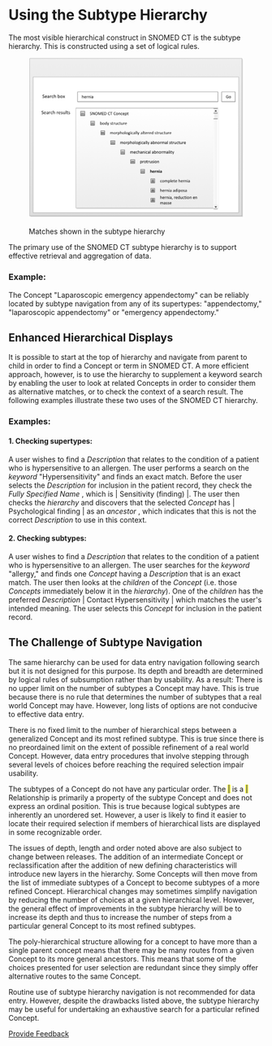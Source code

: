 # Using the Subtype Hierarchy

The most visible hierarchical construct in SNOMED CT is the subtype hierarchy. This is constructed using a set of logical rules.

<figure><img src="../../images/52170524.png" alt=""><figcaption><p>Matches shown in the subtype hierarchy</p></figcaption></figure>

The primary use of the SNOMED CT subtype hierarchy is to support effective retrieval and aggregation of data.

### Example:

The Concept "Laparoscopic emergency appendectomy" can be reliably located by subtype navigation from any of its supertypes: "appendectomy," "laparoscopic appendectomy" or "emergency appendectomy."

## Enhanced Hierarchical Displays

It is possible to start at the top of hierarchy and navigate from parent to child in order to find a Concept or term in SNOMED CT. A more efficient approach, however, is to use the hierarchy to supplement a keyword search by enabling the user to look at related Concepts in order to consider them as alternative matches, or to check the context of a search result. The following examples illustrate these two uses of the SNOMED CT hierarchy.

### Examples:

#### 1. Checking supertypes:

A user wishes to find a _Description_ that relates to the condition of a patient who is hypersensitive to an allergen. The user performs a search on the _keyword_ "Hypersensitivity" and finds an exact match. Before the user selects the _Description_ for inclusion in the patient record, they check the _Fully Specified Name_ , which is | Sensitivity (finding) |. The user then checks the _hierarchy_ and discovers that the selected _Concept_ has | Psychological finding | as an _ancestor_ , which indicates that this is not the correct _Description_ to use in this context.

#### 2. Checking subtypes:

A user wishes to find a _Description_ that relates to the condition of a patient who is hypersensitive to an allergen. The user searches for the _keyword_ "allergy," and finds one _Concept_ having a _Description_ that is an exact match. The user then looks at the _children_ of the _Concept_ (i.e. those _Concepts_ immediately below it in the _hierarchy_). One of the _children_ has the preferred _Description_ | Contact Hypersensitivity | which matches the user's intended meaning. The user selects this _Concept_ for inclusion in the patient record.

## The Challenge of Subtype Navigation

The same hierarchy can be used for data entry navigation following search but it is not designed for this purpose. Its depth and breadth are determined by logical rules of subsumption rather than by usability. As a result: There is no upper limit on the number of subtypes a Concept may have. This is true because there is no rule that determines the number of subtypes that a real world Concept may have. However, long lists of options are not conducive to effective data entry.

There is no fixed limit to the number of hierarchical steps between a generalized Concept and its most refined subtype. This is true since there is no preordained limit on the extent of possible refinement of a real world Concept. However, data entry procedures that involve stepping through several levels of choices before reaching the required selection impair usability.

The subtypes of a Concept do not have any particular order. The <mark style="color:blue;">|</mark> is a <mark style="color:blue;">|</mark> Relationship is primarily a property of the subtype Concept and does not express an ordinal position. This is true because logical subtypes are inherently an unordered set. However, a user is likely to find it easier to locate their required selection if members of hierarchical lists are displayed in some recognizable order.

The issues of depth, length and order noted above are also subject to change between releases. The addition of an intermediate Concept or reclassification after the addition of new defining characteristics will introduce new layers in the hierarchy. Some Concepts will then move from the list of immediate subtypes of a Concept to become subtypes of a more refined Concept. Hierarchical changes may sometimes simplify navigation by reducing the number of choices at a given hierarchical level. However, the general effect of improvements in the subtype hierarchy will be to increase its depth and thus to increase the number of steps from a particular general Concept to its most refined subtypes.

The poly-hierarchical structure allowing for a concept to have more than a single parent concept means that there may be many routes from a given Concept to its more general ancestors. This means that some of the choices presented for user selection are redundant since they simply offer alternative routes to the same Concept.

Routine use of subtype hierarchy navigation is not recommended for data entry. However, despite the drawbacks listed above, the subtype hierarchy may be useful for undertaking an exhaustive search for a particular refined Concept.






<a href="https://docs.google.com/forms/d/e/1FAIpQLScTmbZIf0UEQwYDkY27EEWBkaiYkHSbR0_9DmFrMLXoQLyL7Q/viewform?usp=pp_url&entry.1767247133=Search+And+Data+Entry+Guide&entry.670899847=Using%20the%20Subtype%20Hierarchy" class="button primary">Provide Feedback</a>
